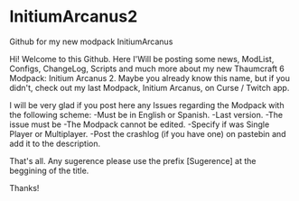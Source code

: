 # InitiumArcanus2
Github for my new modpack InitiumArcanus


Hi! Welcome to this Github. Here I'Will be posting some news, ModList, Configs, ChangeLog, Scripts and much more about my new Thaumcraft 6 Modpack: Initium Arcanus 2. Maybe you already know this name, but if you didn't, check out my last Modpack, Initium Arcanus, on Curse / Twitch app.

I will be very glad if you post here any Issues regarding the Modpack with the following scheme:
      -Must be in English or Spanish.
      -Last version.
      -The issue must be 
      -The Modpack cannot be edited.
      -Specify if was Single Player or Multiplayer.
      -Post the crashlog (if you have one) on pastebin and add it to the description.
      
That's all. Any sugerence please use the prefix [Sugerence] at the beggining of the title.

Thanks!
